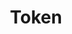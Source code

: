 ---
layout: tag-list
type: tag
title: Token
slug: Token
category: HTB
sidebar: false
description: >
    Se refiere al proceso de sustitución de un elemento de datos sensible por un equivalente no sensible denominado token, que no tiene un significado o valor extrínseco o explotable
---